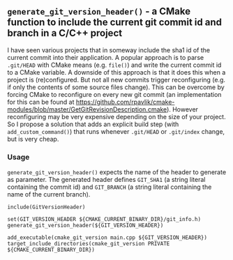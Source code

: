 ## `generate_git_version_header()` - a CMake function to include the current git commit id and branch in a C/C++ project

I have seen various projects that in someway include the sha1 id of the
current commit into their application. A popular approach is to parse
`.git/HEAD` with CMake means (e.g. `file()`) and write the current commit id
to a CMake variable. A downside of this approach is that it does this when
a project is (re)configured. But not all new commits trigger reconfiguring
(e.g. if only the contents of some source files change). This can be
overcome by forcing CMake to reconfigure on every new git commit (an
implementation for this can be found at https://github.com/rpavlik/cmake-modules/blob/master/GetGitRevisionDescription.cmake).
However reconfiguring may be very expensive depending on the size of your
project. So I propose a solution that adds an explicit build step
(with `add_custom_command()`) that runs whenever `.git/HEAD` or `.git/index` change,
but is very cheap.

### Usage

`generate_git_version_header()` expects the name of the header to generate as
parameter. The generated header defines `GIT_SHA1` (a string literal containing
the commit id) and `GIT_BRANCH` (a string literal containing the name of the
current branch).

    include(GitVersionHeader)

    set(GIT_VERSION_HEADER ${CMAKE_CURRENT_BINARY_DIR}/git_info.h)
    generate_git_version_header(${GIT_VERSION_HEADER})

    add_executable(cmake_git_version main.cpp ${GIT_VERSION_HEADER})
    target_include_directories(cmake_git_version PRIVATE ${CMAKE_CURRENT_BINARY_DIR})

